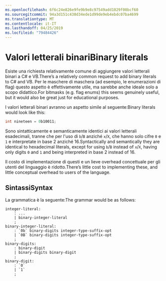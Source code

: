 ```yaml
---
ms.openlocfilehash: 6f6c24e826e9fe9b9e8c97549add1029f00bcf60
ms.sourcegitcommit: 94a3d151c438d34ede1d99de9eb4ebdc07ba4699
ms.translationtype: MT
ms.contentlocale: it-IT
ms.lasthandoff: 04/25/2019
ms.locfileid: "79484426"
---
```

# <a name="binary-literals"></a><span data-ttu-id="986d7-101">Valori letterali binari</span><span class="sxs-lookup"><span data-stu-id="986d7-101">Binary literals</span></span>

<span data-ttu-id="986d7-102">Esiste una richiesta relativamente comune di aggiungere valori letterali binari a C# e VB.</span><span class="sxs-lookup"><span data-stu-id="986d7-102">There’s a relatively common request to add binary literals to C# and VB.</span></span> <span data-ttu-id="986d7-103">Per le maschere di maschera (ad esempio, le enumerazioni di flag) questo aspetto è effettivamente utile, ma sarebbe anche ideale solo a scopo didattico.</span><span class="sxs-lookup"><span data-stu-id="986d7-103">For bitmasks (e.g. flag enums) this seems genuinely useful, but it would also be great just for educational purposes.</span></span>

<span data-ttu-id="986d7-104">I valori letterali binari avranno un aspetto simile al seguente:</span><span class="sxs-lookup"><span data-stu-id="986d7-104">Binary literals would look like this:</span></span>

```csharp
int nineteen = 0b10011;
```

<span data-ttu-id="986d7-105">Sono sintatticamente e semanticamente identici ai valori letterali esadecimali, tranne che per l'uso di `b`/`B` anziché `x`/`X`, che hanno solo cifre `0` e `1` e interpretate in base 2 anziché 16.</span><span class="sxs-lookup"><span data-stu-id="986d7-105">Syntactically and semantically they are identical to hexadecimal literals, except for using `b`/`B` instead of `x`/`X`, having only digits `0` and `1` and being interpreted in base 2 instead of 16.</span></span>

<span data-ttu-id="986d7-106">Il costo di implementazione di questi e un lieve overhead concettuale per gli utenti del linguaggio è ridotto.</span><span class="sxs-lookup"><span data-stu-id="986d7-106">There’s little cost to implementing these, and little conceptual overhead to users of the language.</span></span>

## <a name="syntax"></a><span data-ttu-id="986d7-107">Sintassi</span><span class="sxs-lookup"><span data-stu-id="986d7-107">Syntax</span></span>

<span data-ttu-id="986d7-108">La grammatica è la seguente:</span><span class="sxs-lookup"><span data-stu-id="986d7-108">The grammar would be as follows:</span></span>

```antlr
integer-literal:
    : ...
    | binary-integer-literal
    ;
binary-integer-literal:
    : `0b` binary-digits integer-type-suffix-opt
    | `0B` binary-digits integer-type-suffix-opt
    ;
binary-digits:
    : binary-digit
    | binary-digits binary-digit
    ;
binary-digit:
    : `0`
    | `1`
    ;
```
